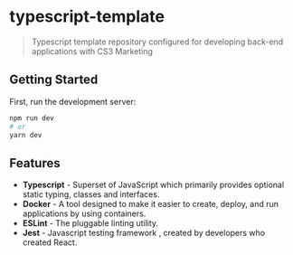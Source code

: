 # typescript-template

> Typescript template repository configured for developing back-end applications with CS3 Marketing

## Getting Started

First, run the development server:

```bash
npm run dev
# or
yarn dev
```

## Features

- **Typescript** - Superset of JavaScript which primarily provides optional static typing, classes and interfaces.
- **Docker** - A tool designed to make it easier to create, deploy, and run applications by using containers.
- **ESLint** - The pluggable linting utility.
- **Jest** - Javascript testing framework , created by developers who created React.
